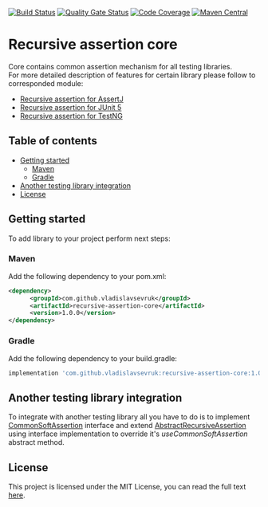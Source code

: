 [![Build Status](https://travis-ci.org/VladislavSevruk/RecursiveAssertion.svg?branch=develop)](https://travis-ci.com/VladislavSevruk/RecursiveAssertion)
[![Quality Gate Status](https://sonarcloud.io/api/project_badges/measure?project=VladislavSevruk_RecursiveAssertion&metric=alert_status)](https://sonarcloud.io/dashboard?id=VladislavSevruk_RecursiveAssertion)
[![Code Coverage](https://sonarcloud.io/api/project_badges/measure?project=VladislavSevruk_RecursiveAssertion&metric=coverage)](https://sonarcloud.io/component_measures?id=VladislavSevruk_RecursiveAssertion&metric=coverage)
[![Maven Central](https://maven-badges.herokuapp.com/maven-central/com.github.vladislavsevruk/recursive-assertion/badge.svg)](https://maven-badges.herokuapp.com/maven-central/com.github.vladislavsevruk/recursive-assertion)

# Recursive assertion core
Core contains common assertion mechanism for all testing libraries.  
For more detailed description of features for certain library please follow to corresponded module:
* [Recursive assertion for AssertJ](../recursive-assertion-assertj)
* [Recursive assertion for JUnit 5](../recursive-assertion-junit5)
* [Recursive assertion for TestNG](../recursive-assertion-testng)

## Table of contents
* [Getting started](#getting-started)
  * [Maven](#maven)
  * [Gradle](#gradle)
* [Another testing library integration](#another-testing-library-integration)
* [License](#license)

## Getting started
To add library to your project perform next steps:

### Maven
Add the following dependency to your pom.xml:
```xml
<dependency>
      <groupId>com.github.vladislavsevruk</groupId>
      <artifactId>recursive-assertion-core</artifactId>
      <version>1.0.0</version>
</dependency>
```
### Gradle
Add the following dependency to your build.gradle:
```groovy
implementation 'com.github.vladislavsevruk:recursive-assertion-core:1.0.0'
```

## Another testing library integration
To integrate with another testing library all you have to do is to implement 
[CommonSoftAssertion](src/main/java/com/github/vladislavsevruk/assertion/verifier/CommonSoftAssertion.java) interface 
and extend [AbstractRecursiveAssertion](src/main/java/com/github/vladislavsevruk/assertion/AbstractRecursiveAssertion.java)
using interface implementation to override it's _useCommonSoftAssertion_ abstract method.

## License
This project is licensed under the MIT License, you can read the full text [here](LICENSE).